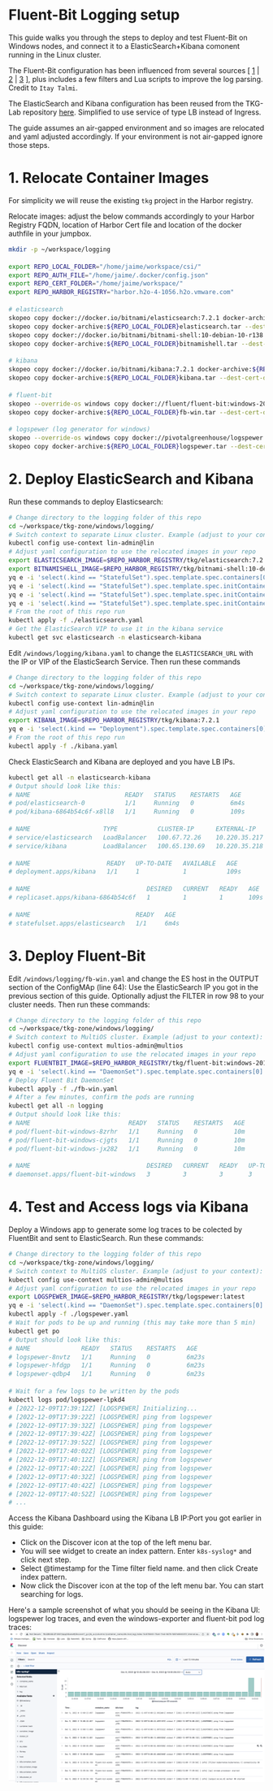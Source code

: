 # Fluent-Bit Logging setup

This guide walks you through the steps to deploy and test Fluent-Bit on Windows nodes, and connect it to a ElasticSearch+Kibana comonent running in the Linux cluster.

The Fluent-Bit configuration has been influenced from several sources [ [1](https://aws.amazon.com/blogs/containers/centralized-logging-for-windows-containers-on-amazon-eks-using-fluent-bit/) | [2](https://docs.vmware.com/en/VMware-Tanzu-Kubernetes-Grid-Integrated-Edition/1.15/tkgi/GUID-windows-logging.html#configure-fluent-bit-6) | [3](https://docs.fluentbit.io/manual/installation/kubernetes#windows-deployment) ], plus includes a few filters and Lua scripts to improve the log parsing. Credit to `Itay Talmi`.

The ElasticSearch and Kibana configuration has been reused from the TKG-Lab repository [here](https://github.com/Tanzu-Solutions-Engineering/tkg-lab/blob/main/docs/shared-services-cluster/06_ek_ssc.md). Simplified to use service of type LB instead of Ingress.

The guide assumes an air-gapped environment and so images are relocated and yaml adjusted accordingly. If  your environment is not air-gapped ignore those steps.

# 1. Relocate Container Images

For simplicity we will reuse the existing `tkg` project in the Harbor registry.

Relocate images: adjust the below commands accordingly to your Harbor Registry FQDN, location of Harbor Cert file and location of the docker authfile in your jumpbox.
```bash
mkdir -p ~/workspace/logging

export REPO_LOCAL_FOLDER="/home/jaime/workspace/csi/"
export REPO_AUTH_FILE="/home/jaime/.docker/config.json"
export REPO_CERT_FOLDER="/home/jaime/workspace/"
export REPO_HARBOR_REGISTRY="harbor.h2o-4-1056.h2o.vmware.com"

# elasticsearch
skopeo copy docker://docker.io/bitnami/elasticsearch:7.2.1 docker-archive:${REPO_LOCAL_FOLDER}elasticsearch.tar
skopeo copy docker-archive:${REPO_LOCAL_FOLDER}elasticsearch.tar --dest-cert-dir=${REPO_CERT_FOLDER} --dest-authfile=${REPO_AUTH_FILE} docker://${REPO_HARBOR_REGISTRY}/tkg/elasticsearch:7.2.1
skopeo copy docker://docker.io/bitnami/bitnami-shell:10-debian-10-r138 docker-archive:${REPO_LOCAL_FOLDER}bitnamishell.tar
skopeo copy docker-archive:${REPO_LOCAL_FOLDER}bitnamishell.tar --dest-cert-dir=${REPO_CERT_FOLDER} --dest-authfile=${REPO_AUTH_FILE} docker://${REPO_HARBOR_REGISTRY}/tkg/bitnami-shell:10-debian-10-r138

# kibana
skopeo copy docker://docker.io/bitnami/kibana:7.2.1 docker-archive:${REPO_LOCAL_FOLDER}/kibana.tar
skopeo copy docker-archive:${REPO_LOCAL_FOLDER}kibana.tar --dest-cert-dir=${REPO_CERT_FOLDER} --dest-authfile=${REPO_AUTH_FILE} docker://${REPO_HARBOR_REGISTRY}/tkg/kibana:7.2.1

# fluent-bit
skopeo --override-os windows copy docker://fluent/fluent-bit:windows-2019-2.0.6 docker-archive:${REPO_LOCAL_FOLDER}fb-win.tar
skopeo copy docker-archive:${REPO_LOCAL_FOLDER}fb-win.tar --dest-cert-dir=${REPO_CERT_FOLDER} --dest-authfile=${REPO_AUTH_FILE} docker://${REPO_HARBOR_REGISTRY}/tkg/fluent-bit:windows-2019-2.0.6

# logspewer (log generator for windows)
skopeo --override-os windows copy docker://pivotalgreenhouse/logspewer:latest docker-archive:${REPO_LOCAL_FOLDER}logspewer.tar
skopeo copy docker-archive:${REPO_LOCAL_FOLDER}logspewer.tar --dest-cert-dir=${REPO_CERT_FOLDER} --dest-authfile=${REPO_AUTH_FILE} docker://${REPO_HARBOR_REGISTRY}/tkg/logspewer:latest
```

# 2. Deploy ElasticSearch and Kibana

Run these commands to deploy Elasticsearch:
```bash
# Change directory to the logging folder of this repo
cd ~/workspace/tkg-zone/windows/logging/
# Switch context to separate Linux cluster. Example (adjust to your context):
kubectl config use-context lin-admin@lin
# Adjust yaml configuration to use the relocated images in your repo
export ELASTICSEARCH_IMAGE=$REPO_HARBOR_REGISTRY/tkg/elasticsearch:7.2.1
export BITNAMISHELL_IMAGE=$REPO_HARBOR_REGISTRY/tkg/bitnami-shell:10-debian-10-r138
yq e -i 'select(.kind == "StatefulSet").spec.template.spec.containers[0].image = strenv(ELASTICSEARCH_IMAGE)' ./elasticsearch.yaml
yq e -i 'select(.kind == "StatefulSet").spec.template.spec.initContainers[0].image = strenv(BITNAMISHELL_IMAGE)' ./elasticsearch.yaml
yq e -i 'select(.kind == "StatefulSet").spec.template.spec.initContainers[1].image = strenv(BITNAMISHELL_IMAGE)' ./elasticsearch.yaml
yq e -i 'select(.kind == "StatefulSet").spec.template.spec.initContainers[2].image = strenv(BITNAMISHELL_IMAGE)' ./elasticsearch.yaml
# From the root of this repo run
kubectl apply -f ./elasticsearch.yaml
# Get the ElasticSearch VIP to use it in the kibana service
kubectl get svc elasticsearch -n elasticsearch-kibana
```

Edit `/windows/logging/kibana.yaml` to change the `ELASTICSEARCH_URL` with the IP or VIP of the ElasticSearch Service. Then run these commands
```bash
# Change directory to the logging folder of this repo
cd ~/workspace/tkg-zone/windows/logging/
# Switch context to separate Linux cluster. Example (adjust to your context):
kubectl config use-context lin-admin@lin
# Adjust yaml configuration to use the relocated images in your repo
export KIBANA_IMAGE=$REPO_HARBOR_REGISTRY/tkg/kibana:7.2.1
yq e -i 'select(.kind == "Deployment").spec.template.spec.containers[0].image = strenv(KIBANA_IMAGE)' ./kibana.yaml
# From the root of this repo run
kubectl apply -f ./kibana.yaml
```

Check ElasticSearch and Kibana are deployed and you have LB IPs.
```bash
kubectl get all -n elasticsearch-kibana
# Output should look like this:
# NAME                          READY   STATUS    RESTARTS   AGE
# pod/elasticsearch-0           1/1     Running   0          6m4s
# pod/kibana-6864b54c6f-x8ll8   1/1     Running   0          109s

# NAME                    TYPE           CLUSTER-IP      EXTERNAL-IP     PORT(S)                         AGE
# service/elasticsearch   LoadBalancer   100.67.72.26    10.220.35.217   9200:32360/TCP,9300:30142/TCP   6m4s
# service/kibana          LoadBalancer   100.65.130.69   10.220.35.218   5601:31308/TCP                  109s

# NAME                     READY   UP-TO-DATE   AVAILABLE   AGE
# deployment.apps/kibana   1/1     1            1           109s

# NAME                                DESIRED   CURRENT   READY   AGE
# replicaset.apps/kibana-6864b54c6f   1         1         1       109s

# NAME                             READY   AGE
# statefulset.apps/elasticsearch   1/1     6m4s
```

# 3. Deploy Fluent-Bit

Edit `/windows/logging/fb-win.yaml` and change the ES host in the OUTPUT section of the ConfigMAp (line 64): Use the ElasticSearch IP you got in the previous section of this guide. Optionally adjust the FILTER in row 98 to your cluster needs. Then run these commands:
```bash
# Change directory to the logging folder of this repo
cd ~/workspace/tkg-zone/windows/logging/
# Switch context to MultiOS cluster. Example (adjust to your context):
kubectl config use-context multios-admin@multios
# Adjust yaml configuration to use the relocated images in your repo
export FLUENTBIT_IMAGE=$REPO_HARBOR_REGISTRY/tkg/fluent-bit:windows-2019-2.0.6
yq e -i 'select(.kind == "DaemonSet").spec.template.spec.containers[0].image = strenv(FLUENTBIT_IMAGE)' ./fb-win.yaml
# Deploy Fluent Bit DaemonSet
kubectl apply -f ./fb-win.yaml
# After a few minutes, confirm the pods are running
kubectl get all -n logging
# Output should look like this:
# NAME                           READY   STATUS    RESTARTS   AGE
# pod/fluent-bit-windows-8zrhr   1/1     Running   0          10m
# pod/fluent-bit-windows-cjgts   1/1     Running   0          10m
# pod/fluent-bit-windows-jx282   1/1     Running   0          10m

# NAME                                DESIRED   CURRENT   READY   UP-TO-DATE   AVAILABLE   NODE SELECTOR              AGE
# daemonset.apps/fluent-bit-windows   3         3         3       3            3           kubernetes.io/os=windows   10m
```

# 4. Test and Access logs via Kibana

Deploy a Windows app to generate some log traces to be colected by FluentBit and sent to ElasticSearch. Run these commands:
```bash
# Change directory to the logging folder of this repo
cd ~/workspace/tkg-zone/windows/logging/
# Switch context to MultiOS cluster. Example (adjust to your context):
kubectl config use-context multios-admin@multios
# Adjust yaml configuration to use the relocated images in your repo
export LOGSPEWER_IMAGE=$REPO_HARBOR_REGISTRY/tkg/logspewer:latest
yq e -i 'select(.kind == "DaemonSet").spec.template.spec.containers[0].image = strenv(LOGSPEWER_IMAGE)' ./logspewer.yaml
kubectl apply -f ./logspewer.yaml
# Wait for pods to be up and running (this may take more than 5 min)
kubectl get po
# Output should look like this:
# NAME              READY   STATUS    RESTARTS   AGE
# logspewer-8nvtz   1/1     Running   0          6m23s
# logspewer-hfdgp   1/1     Running   0          6m23s
# logspewer-qdbp4   1/1     Running   0          6m23s

# Wait for a few logs to be written by the pods
kubectl logs pod/logspewer-lpkd4
# [2022-12-09T17:39:12Z] [LOGSPEWER] Initializing...
# [2022-12-09T17:39:22Z] [LOGSPEWER] ping from logspewer
# [2022-12-09T17:39:32Z] [LOGSPEWER] ping from logspewer
# [2022-12-09T17:39:42Z] [LOGSPEWER] ping from logspewer
# [2022-12-09T17:39:52Z] [LOGSPEWER] ping from logspewer
# [2022-12-09T17:40:02Z] [LOGSPEWER] ping from logspewer
# [2022-12-09T17:40:12Z] [LOGSPEWER] ping from logspewer
# [2022-12-09T17:40:22Z] [LOGSPEWER] ping from logspewer
# [2022-12-09T17:40:32Z] [LOGSPEWER] ping from logspewer
# [2022-12-09T17:40:42Z] [LOGSPEWER] ping from logspewer
# [2022-12-09T17:40:52Z] [LOGSPEWER] ping from logspewer
# ...
```

Access the Kibana Dashboard using the Kibana LB IP:Port you got earlier in this guide:
- Click on the Discover icon at the top of the left menu bar.
- You will see widget to create an index pattern. Enter `k8s-syslog*` and click next step.
- Select @timestamp for the Time filter field name. and then click Create index pattern.
- Now click the Discover icon at the top of the left menu bar. You can start searching for logs.

Here's a sample screenshot of what you should be seeing in the Kibana UI: logspewer log traces, and even the windows-exporter and fluent-bit pod log traces: ![kibana-win](/windows/logging/kibana-win.png)

